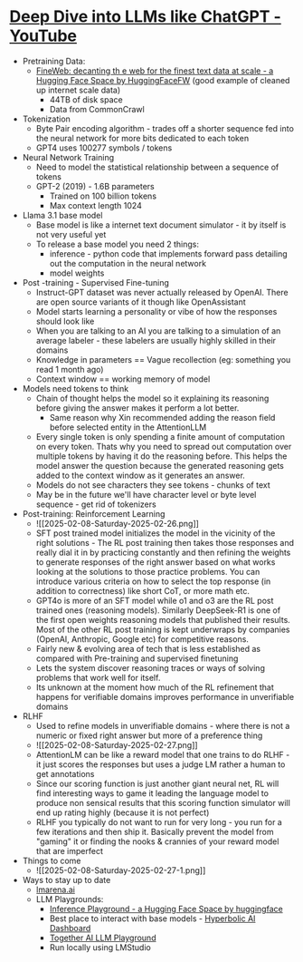 # [Deep Dive into LLMs like ChatGPT - YouTube](https://www.youtube.com/watch?v=7xTGNNLPyMI) 
- Pretraining Data:
	- [FineWeb: decanting th e web for the finest text data at scale - a Hugging Face Space by HuggingFaceFW](https://huggingface.co/spaces/HuggingFaceFW/blogpost-fineweb-v1?__readwiseLocation=) (good example of cleaned up internet scale data)
		- 44TB of disk space
		- Data from CommonCrawl
- Tokenization
	- Byte Pair encoding algorithm - trades off a shorter sequence fed into the neural network for more bits dedicated to each token
	- GPT4 uses 100277 symbols / tokens
- Neural Network Training
	- Need to model the statistical relationship between a sequence of tokens
	- GPT-2 (2019) - 1.6B parameters
		- Trained on 100 billion tokens
		- Max context length 1024
- Llama 3.1 base model
	- Base model is like a internet text document  simulator - it by itself is not very useful yet
	- To release a base model you need 2 things:
		- inference - python code that implements forward pass detailing out the computation in the neural network
		- model weights
- Post -training - Supervised Fine-tuning
	- Instruct-GPT dataset was never actually released by OpenAI. There are open source variants of it though like OpenAssistant
	- Model starts learning a personality or vibe of how the responses should look like
	- When you are talking to an AI you are talking to a simulation of an average labeler - these labelers are usually highly skilled in their domains
	- Knowledge in parameters == Vague recollection (eg: something you read 1 month ago)
	- Context window == working memory of model
- Models need tokens to think
	- Chain of thought helps the model so it explaining its reasoning before giving the answer makes it perform a lot better.
		- Same reason why Xin recommended adding the reason field before selected entity in the AttentionLLM
	- Every single token is only spending a finite amount of computation on every token. Thats why you need to spread out computation over multiple tokens by having it do the reasoning before. This helps the model answer the question because the generated reasoning gets added to the context window as it generates an answer.
	- Models do not see characters they see tokens - chunks of text
	- May be in the future we'll have character level or byte level sequence - get rid of tokenizers
- Post-training: Reinforcement Learning
	- ![[2025-02-08-Saturday-2025-02-26.png]]
	- SFT post trained model initializes the model in the vicinity of the right solutions - The RL post training then takes those responses and really dial it in by practicing constantly and then refining the weights to generate responses of the right answer based on what works looking at the solutions to those practice problems. You can introduce various criteria on how to select the top response (in addition to correctness) like short CoT, or more math etc.
	- GPT4o is more of an SFT model while o1 and o3 are the RL post trained ones (reasoning models). Similarly DeepSeek-R1 is one of the first open weights reasoning models that published their results. Most of the other RL post training is kept underwraps by companies (OpenAI, Anthropic, Google etc) for competitive reasons.
	- Fairly new & evolving area of tech that is less established as compared with Pre-training and supervised finetuning
	- Lets the system discover reasoning traces or ways of solving problems that work well for itself.
	- Its unknown at the moment how much of the RL refinement that happens for verifiable domains improves performance in unverifiable domains
- RLHF
	- Used to refine models in unverifiable domains - where there is not a numeric or fixed right answer but more of a preference thing
	- ![[2025-02-08-Saturday-2025-02-27.png]]
	- AttentionLM can be like a reward model that one trains to do RLHF - it just scores the responses but uses a judge LM rather a human to get annotations
	- Since our scoring function is just another giant neural net, RL will find interesting ways to game it leading the language model to produce non sensical results that this scoring function simulator will end up rating highly (because it is not perfect)
	- RLHF you typically do not want to run for very long - you run for a few iterations and then ship it. Basically prevent the model from "gaming" it or finding the nooks & crannies of your reward model that are imperfect
- Things to come
	- ![[2025-02-08-Saturday-2025-02-27-1.png]]
- Ways to stay up to date
	- [lmarena.ai](https://lmarena.ai/)
	- LLM Playgrounds:
		- [Inference Playground - a Hugging Face Space by huggingface](https://huggingface.co/spaces/huggingface/inference-playground)
		- Best place to interact with base models - [Hyperbolic AI Dashboard](https://app.hyperbolic.xyz/)
		- [Together AI LLM Playground](https://api.together.ai/playground/chat/meta-llama/Llama-3.3-70B-Instruct-Turbo)
		- Run locally using LMStudio

